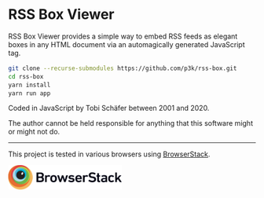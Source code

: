 RSS Box Viewer
==============

RSS Box Viewer provides a simple way to embed RSS feeds as elegant boxes in any HTML document via an automagically generated JavaScript tag.

```sh
git clone --recurse-submodules https://github.com/p3k/rss-box.git
cd rss-box
yarn install
yarn run app
```

Coded in JavaScript by Tobi Schäfer between 2001 and 2020.

The author cannot be held responsible for anything that this software might or might not do.

---

This project is tested in various browsers using [BrowserStack](https://www.browserstack.com).

<a href='https://www.browserstack.com'><img height=50 src='Browserstack-logo.svg'></a>

